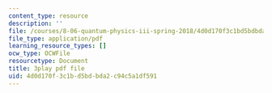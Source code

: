 ```yaml
---
content_type: resource
description: ''
file: /courses/8-06-quantum-physics-iii-spring-2018/4d0d170f3c1bd5bdbda2c94c5a1df591_gX2y3PHMmnk.pdf
file_type: application/pdf
learning_resource_types: []
ocw_type: OCWFile
resourcetype: Document
title: 3play pdf file
uid: 4d0d170f-3c1b-d5bd-bda2-c94c5a1df591
---
```

